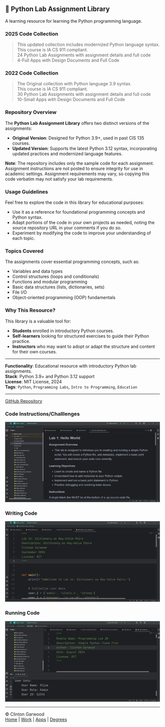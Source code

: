 ## 📘 Python Lab Assignment Library

A learning resource for learning the Python programming language.

### 2025 Code Collection

> This updated collection includes modernized Python language syntax.<br>
> This course is IA CS 911 compliant. <br>
> 24 Python Lab Assignments with assignment details and full code<br>
> 4-Full Apps with Design Documents and Full Code<br>

### 2022 Code Collection

> The Original collection with Python language 3.9 syntax.<br>
> This course is IA CS 911 compliant. <br>
> 30 Python Lab Assignments with assignment details and full code<br>
> 10-Small Apps with Design Documents and Full Code<br>


### Repository Overview

The **Python Lab Assignment Library** offers two distinct versions of the assignments:
- **Original Version**: Designed for Python 3.9+, used in past CIS 135 courses.
- **Updated Version**: Supports the latest Python 3.12 syntax, incorporating updated practices and modernized language features.

**Note**: The repository includes only the sample code for each assignment. Assignment instructions are not posted to ensure integrity for use in academic settings. Assignment requirements may vary, so copying this code verbatim may not satisfy your lab requirements. 

### Usage Guidelines

Feel free to explore the code in this library for educational purposes:
- Use it as a reference for foundational programming concepts and Python syntax.
- Adapt portions of the code in your own projects as needed, noting the source repository URL in your comments if you do so.
- Experiment by modifying the code to improve your understanding of each topic.

### Topics Covered

The assignments cover essential programming concepts, such as:
- Variables and data types
- Control structures (loops and conditionals)
- Functions and modular programming
- Basic data structures (lists, dictionaries, sets)
- File I/O
- Object-oriented programming (OOP) fundamentals

### Why This Resource?

This library is a valuable tool for:
- **Students** enrolled in introductory Python courses.
- **Self-learners** looking for structured exercises to guide their Python practice.
- **Instructors** who may want to adopt or adapt the structure and content for their own courses.

---

**Functionality**: Educational resource with introductory Python lab assignments.  
**Stack**: Python 3.9+ and Python 3.12 support  
**License**: MIT License, 2024  
**Tags**: `Python`, `Programming Labs`, `Intro to Programming`, `Education`

---

[GitHub Repository](https://github.com/theCodingProfessor/Round_Trip_Data_Python_Flask_MongoDB)

### Code Instructions/Challlenges
![Notepad Home](../Docs/img/app_img/python_resource_in_editor.png 'Instructions Page in Python Series.') 

### Writing Code 
![Notepad Home](../Docs/img/app_img/python_resource_dictionary.png 'Code in Python Series.') 

### Running Code
![Notepad Home](../Docs/img/app_img/python_resource_user_data.png 'Running App in Python Series..') 


<hr>

&copy; Clinton Garwood  
[Home](../Hello_World.md) | [Work](../Experience) | [Apps](../Code_Apps) | [Degrees](../Degrees) 
